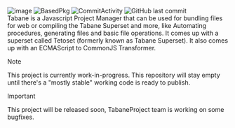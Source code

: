 ![image](https://github.com/tabaneproject/tabane/assets/157493292/16a30683-6d77-4e0d-b777-498c2186a6de)
![BasedPkg](https://img.shields.io/badge/Javascript-121216?style=flat-square&labelColor=121216&logo=javascript&logoColor=c0c0c0&color=c0c0c0&label=Powered%20by) ![CommitActivity](https://img.shields.io/github/commit-activity/w/tabaneproject/ecmagen?style=flat-square&labelColor=121216&logo=github&logoColor=a0a0a0&color=c0c0c0) ![GitHub last commit](https://img.shields.io/github/last-commit/tabaneproject/ecmagen?style=flat-square&labelColor=121216&logo=github&logoColor=a0a0a0&color=c0c0c0)<br>
Tabane is a Javascript Project Manager that can be used for bundling files for web or compiling the Tabane Superset and more, like Automating procedures, generating files and basic file operations. It comes up with a superset called Tetoset (formerly known as Tabane Superset). It also comes up with an ECMAScript to CommonJS Transformer.
> [!NOTE]  
> This project is currently work-in-progress. This repository will stay empty until there's a "mostly stable" working code is ready to publish.

> [!IMPORTANT]  
> This project will be released soon, TabaneProject team is working on some bugfixes.

